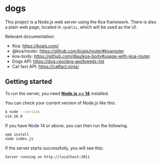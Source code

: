 # dogs

This project is a Node.js web server using the Koa framework. There is also a
plain web page, located in `/public`, which will be used as the UI.

Relevant documentation:

- Koa: https://koajs.com/
- @koa/router: https://github.com/koajs/router#koarouter
- koa-body: https://github.com/dlau/koa-body#usage-with-koa-router
- Dogs API: https://dog.ceo/dog-api/breeds-list
- Cat fact API: https://catfact.ninja/

## Getting started

To run the server, you need [**Node.js >= 14**](https://nodejs.org/) installed.

You can check your current version of Node.js like this:

```sh
$ node --version
v14.16.0
```

If you have Node 14 or above, you can then run the following.

```sh
npm install
node index.js
```

If the server starts successfully, you will see this:

```sh
Server running on http://localhost:3011
```
